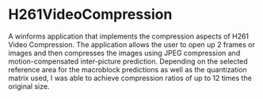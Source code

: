 # H261VideoCompression

A winforms application that implements the compression aspects of H261 Video Compression. The application allows the user to open up 2 frames or images and then compresses the images using JPEG compression and motion-compensated inter-picture prediction. Depending on the selected reference area for the macroblock predictions as well as the quantization matrix used, I was able to achieve compression ratios of up to 12 times the original size.
